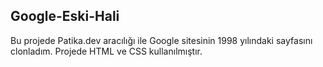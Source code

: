 ## Google-Eski-Hali

Bu projede Patika.dev aracılığı ile Google sitesinin 1998 yılındaki sayfasını clonladım.
Projede HTML ve CSS kullanılmıştır.